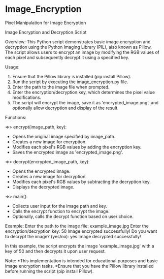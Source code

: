 # Image_Encryption
Pixel Manipulation for Image Encryption

Image Encryption and Decryption Script

Overview:
This Python script demonstrates basic image encryption and decryption using the Python Imaging Library (PIL), also known as Pillow. The script allows users to encrypt an image by modifying the RGB values of each pixel and subsequently decrypt it using a specified key.

Usage:
1. Ensure that the Pillow library is installed (pip install Pillow).
2. Run the script by executing the image_encryption.py file.
3. Enter the path to the image file when prompted.
4. Enter the encryption/decryption key, which determines the pixel value modifications.
5. The script will encrypt the image, save it as 'encrypted_image.png', and optionally allow decryption and display of the result.

Functions:

=>> encrypt(image_path, key):
* Opens the original image specified by image_path.
* Creates a new image for encryption.
* Modifies each pixel's RGB values by adding the encryption key.
* Saves the encrypted image as 'encrypted_image.png'.

=>> decrypt(encrypted_image_path, key):
* Opens the encrypted image.
* Creates a new image for decryption.
* Modifies each pixel's RGB values by subtracting the decryption key.
* Displays the decrypted image.

=>> main():
* Collects user input for the image path and key.
* Calls the encrypt function to encrypt the image.
* Optionally, calls the decrypt function based on user choice.

Example:
Enter the path to the image file: example_image.jpg
Enter the encryption/decryption key: 50
Image encrypted successfully!
Do you want to decrypt the image? (yes/no): yes
Image decrypted successfully!

In this example, the script encrypts the image 'example_image.jpg' with a key of 50 and then decrypts it upon user request.

Note:
*This implementation is intended for educational purposes and basic image encryption tasks.
*Ensure that you have the Pillow library installed before running the script (pip install Pillow).
